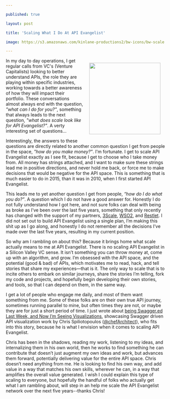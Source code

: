 ---
published: true
layout: post
title: 'Scaling What I Do At API Evangelist'
image: https://s3.amazonaws.com/kinlane-productions2/bw-icons/bw-scale.png
---

<p><img style="padding: 15px;" src="https://s3.amazonaws.com/kinlane-productions2/bw-icons/bw-scale.png" alt="" width="225" align="right" />
<p>In my day to day operations, I get regular calls from VC's (Venture Capitalists) looking to better understand APIs, the role they are playing within specific industries, working towards a better awareness of how they will impact their portfolio. These conversations almost always end with the question, <em>"what can I do for you?"</em>, something that always leads to the next question,<em> "what does scale look like for API Evangelist?"</em>. A verty interesting set of questions...
<p>Interestingly, the answers to these questions are directly related to another common question I get from people in the space, <em>"how do you make money?"</em>. I'm fortunate. I get to scale API Evangelist exactly as I see fit, because I get to choose who I take money from. All money has strings attached, and I want to make sure these strings lead me in positive directions, and never hold me back, or force me to make decisions that would be negative for the API space. This is something that is much easier to do in 2015, than it was in 2010, when I first started API Evangelist.
<p>This leads me to yet another question I get from people, <em>&ldquo;how do I do what you do?&rdquo;</em>. A question which I do not have a good answer for. Honestly I do not fully understand how I got here, and not sure folks can deal with being as broke as I&rsquo;ve been over the last five years, something that only recently has changed with the support of my partners, <a href="https://3scale.net">3Scale</a>, <a href="http://ws02.com">WSO2</a>, and <a href="http://restlet.org">Restlet</a>. I did not set out to build API Evangelist using a single plan, I&rsquo;m making this shit up as I go along, and honestly I do not remember all the decisions I&rsquo;ve made over the last five years, resulting in my current position.
<p>So why am I rambling on about this? Because it brings home what scale actually means to me at API Evangelist. There is no scaling API Evangelist in a Silicon Valley VC sense. It isn&rsquo;t something you can throw money at, come up with an algorithm, and grow. I&rsquo;m obsessed with the API space, and the potential (good &amp; bad) of APIs, which motivates me to read, hack, and tell stories that share my experiences&mdash;that is it. The only way to scale that is to incite others to embark on similar journeys, share the stories I&rsquo;m telling, fork my code and projects, and hopefully begin developing their own stories, and tools, so that I can depend on them, in the same way.
<p>I get a lot of people who engage me daily, and most of them want something from me. Some of these folks are on their own true API journey, sometimes running parallel to mine, but often times they are not, or maybe they are for just a short period of time. I just wrote about <a href="http://apievangelist.com/2015/02/23/i-got-swaggered-last-week-and-now-i-am-seeing-api-visualizations/">being Swagger.ed Last Week, and Now I&rsquo;m Seeing Visualizations</a>, showcasing Swagger driven API visualization work by Chris Spiliotopoulos (<a href="https://twitter.com/chefArchitect">@chefArchitect</a>), who fits into this story, because he is what I envision when it comes to scaling API Evangelist.
<p>Chris has been in the shadows, reading my work, listening to my ideas, and internalizing them in his own world, then he works to find something he can contribute that doesn&rsquo;t just augment my own ideas and work, but advances them forward, potentially delivering value for the entire API space. Chris doesn&rsquo;t need anything from me. He is looking to find his own way, and add value in a way that matches his own skills, wherever he can, in a way that amplifies the overall value generated. I wish I could explain this type of scaling to everyone, but hopefully the handful of folks who actually get what I am rambling about, will step in an help me scale the API Evangelist network over the next five years--thanks Chris!

